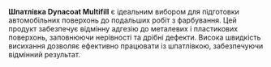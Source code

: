 **Шпатлівка Dynacoat Multifill** є ідеальним вибором для підготовки автомобільних поверхонь до подальших робіт з фарбування. Цей продукт забезпечує відмінну адгезію до металевих і пластикових поверхонь, заповнюючи нерівності та дрібні дефекти. Висока швидкість висихання дозволяє ефективно працювати із шпатлівкою, забезпечуючи відмінний результат.
